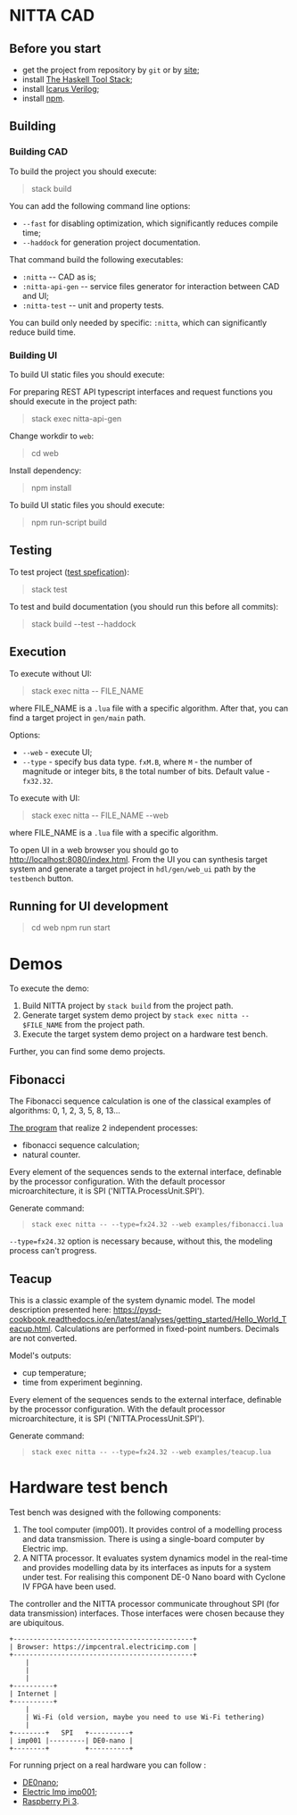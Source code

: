 # NITTA CAD


## Before you start
- get the project from repository by `git` or by [site](https://nitta.io/nitta-corp/nitta);
- install [The Haskell Tool Stack](../doc/stack-install.md);
- install [Icarus Verilog](../doc/hdl-install.md);
- install [npm](https://www.npmjs.com/get-npm).


## Building

### Building CAD

To build the project you should execute:
> stack build

You can add the following command line options:
- `--fast` for disabling optimization, which significantly reduces compile time;
- `--haddock` for generation project documentation.

That command build the following executables:
- `:nitta` -- CAD as is;
- `:nitta-api-gen` -- service files generator for interaction between CAD and UI;
- `:nitta-test` -- unit and property tests.

You can build only needed by specific: `:nitta`, which can significantly reduce build time.

### Building UI

To build UI static files you should execute:

For preparing REST API typescript interfaces and request functions you should execute in the project path:
> stack exec nitta-api-gen

Change workdir to `web`:
> cd web

Install dependency:
> npm install

To build UI static files you should execute:

> npm run-script build


## Testing

To test project ([test spefication](../test/Spec.hs)):
> stack test

To test and build documentation (you should run this before all commits):
> stack build --test --haddock


## Execution

To execute without UI:

> stack exec nitta -- FILE_NAME

where FILE_NAME is a `.lua` file with a specific algorithm. After that, you can find a target project in `gen/main` path.

Options:
- `--web` - execute UI;
- `--type` - specify bus data type. `fxM.B`, where `M` - the number of magnitude or integer bits, `B` the total number of bits. Default value - `fx32.32`.

To execute with UI:

> stack exec nitta -- FILE_NAME --web

where FILE_NAME is a `.lua` file with a specific algorithm. 

To open UI in a web browser you should go to <http://localhost:8080/index.html>. From the UI you can synthesis target system and generate a target project in `hdl/gen/web_ui` path by the `testbench` button.


## Running for UI development

> cd web
> npm run start


# Demos

To execute the demo:
1. Build NITTA project by `stack build` from the project path.
2. Generate target system demo project by `stack exec nitta --
   $FILE_NAME` from the project path.
3. Execute the target system demo project on a hardware test bench.

Further, you can find some demo projects.


## Fibonacci

The Fibonacci sequence calculation is one of the classical examples of algorithms: 0, 1, 2, 3, 5, 8, 13...

[The program](../examples/fibonacci.lua) that realize 2 independent processes:

- fibonacci sequence calculation;
- natural counter.

Every element of the sequences sends to the external interface, definable by the processor configuration. With the default processor microarchitecture, it is SPI ('NITTA.ProcessUnit.SPI').

Generate command: 
> `stack exec nitta -- --type=fx24.32 --web examples/fibonacci.lua`

`--type=fx24.32` option is necessary because, without this, the modeling process can't progress.


## Teacup

This is a classic example of the system dynamic model. The model description presented here: <https://pysd-cookbook.readthedocs.io/en/latest/analyses/getting_started/Hello_World_Teacup.html>. Calculations are performed in fixed-point numbers. Decimals are not converted.

Model's outputs:

- cup temperature;
- time from experiment beginning.

Every element of the sequences sends to the external interface, definable by the processor configuration. With the default processor microarchitecture, it is SPI ('NITTA.ProcessUnit.SPI').

Generate command: 
> `stack exec nitta -- --type=fx24.32 --web examples/teacup.lua`


# Hardware test bench

Test bench was designed with the following components:

1.  The tool computer (imp001). It provides control of a
    modelling process and data transmission. There is using a single-board computer by Electric imp.
2.  A NITTA processor. It evaluates system dynamics model in the real-time and provides modelling
    data by its interfaces as inputs for a system under test. For realising this component DE-0 Nano
    board with Cyclone IV FPGA have been used.

The controller and the NITTA processor communicate throughout SPI (for data transmission)
interfaces. Those interfaces were chosen because they are ubiquitous.

```
+---------------------------------------------+
| Browser: https://impcentral.electricimp.com |
+---------------------------------------------+
    |
    |
    |
+----------+
| Internet |
+----------+
    |
    | Wi-Fi (old version, maybe you need to use Wi-Fi tethering)
    |
+--------+   SPI   +----------+
| imp001 |---------| DE0-nano |
+--------+         +----------+
```

For running prject on a real hardware you can follow :

- [DE0nano](DE0nano.md);
- [Electric Imp imp001](imp001.md);
- [Raspberry Pi 3](RaspberryPi3.md).
